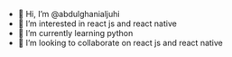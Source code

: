 - 👋 Hi, I’m @abdulghanialjuhi
- 👀 I’m interested in react js and react native
- 🌱 I’m currently learning python
- 💞️ I’m looking to collaborate on react js and react native


<!---
abdulghanialjuhi/abdulghanialjuhi is a ✨ special ✨ repository because its `README.md` (this file) appears on your GitHub profile.
You can click the Preview link to take a look at your changes.
--->
